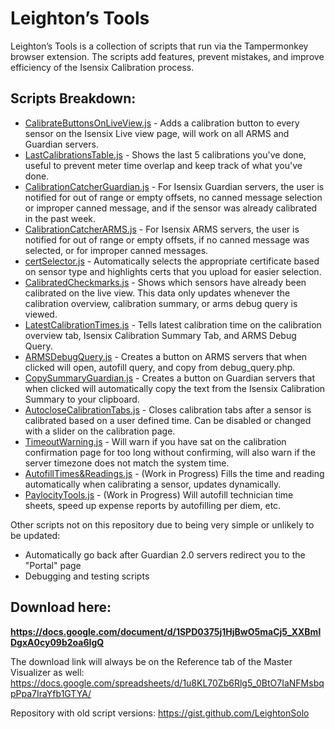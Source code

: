 # **Leighton’s Tools**


Leighton’s Tools is a collection of scripts that run via the Tampermonkey browser extension. The scripts add features, prevent mistakes, and improve efficiency of the Isensix Calibration process.

  
   

**Scripts Breakdown:**
------------------------


- [CalibrateButtonsOnLiveView.js](/CalibrateButtonsOnLiveView.js) - Adds a calibration button to every sensor on the Isensix Live view page, will work on all ARMS and Guardian servers.
- [LastCalibrationsTable.js](/LastCalibrationsTable.js) - Shows the last 5 calibrations you've done, useful to prevent meter time overlap and keep track of what you've done.
- [CalibrationCatcherGuardian.js](/CalibrationCatcherGuardian.js) - For Isensix Guardian servers, the user is notified for out of range or empty offsets, no canned message selection or improper canned message, and if the sensor was already calibrated in the past week.
- [CalibrationCatcherARMS.js](/CalibrationCatcherARMS.js) - For Isensix ARMS servers, the user is notified for out of range or empty offsets, if no canned message was selected, or for improper canned messages.
- [certSelector.js](/certSelector.js) - Automatically selects the appropriate certificate based on sensor type and highlights certs that you upload for easier selection.
- [CalibratedCheckmarks.js](/CalibratedCheckmarks.js) - Shows which sensors have already been calibrated on the live view. This data only updates whenever the calibration overview, calibration summary, or arms debug query is viewed.
- [LatestCalibrationTimes.js](/LatestCalibrationTimes.js) - Tells latest calibration time on the calibration overview tab, Isensix Calibration Summary Tab, and ARMS Debug Query.
- [ARMSDebugQuery.js](/ARMSDebugQuery.js) - Creates a button on ARMS servers that when clicked will open, autofill query, and copy from debug_query.php.
- [CopySummaryGuardian.js](/CopySummaryGuardian.js) - Creates a button on Guardian servers that when clicked will automatically copy the text from the Isensix Calibration Summary to your clipboard.
- [AutocloseCalibrationTabs.js](/AutocloseCalibrationTabs.js) - Closes calibration tabs after a sensor is calibrated based on a user defined time. Can be disabled or changed with a slider on the calibration page. 
- [TimeoutWarning.js](/TimeoutWarning.js) - Will warn if you have sat on the calibration confirmation page for too long without confirming, will also warn if the server timezone does not match the system time.
- [AutofillTimes&Readings.js](/AutofillTimes&Readings.js) - (Work in Progress) Fills the time and reading automatically when calibrating a sensor, updates dynamically.
- [PaylocityTools.js](/PaylocityTools.js) - (Work in Progress) Will autofill technician time sheets, speed up expense reports by autofilling per diem, etc.
  
Other scripts not on this repository due to being very simple or unlikely to be updated:
- Automatically go back after Guardian 2.0 servers redirect you to the "Portal" page
- Debugging and testing scripts


**Download here:**
------------------------

**https://docs.google.com/document/d/1SPD0375j1HjBwO5maCj5_XXBmlDgxA0cy09b2oa6IgQ**


The download link will always be on the Reference tab of the Master Visualizer as well:
https://docs.google.com/spreadsheets/d/1u8KL70Zb6Rlg5_0BtO7IaNFMsbqpPpa7IraYfb1GTYA/


Repository with old script versions:
https://gist.github.com/LeightonSolo

